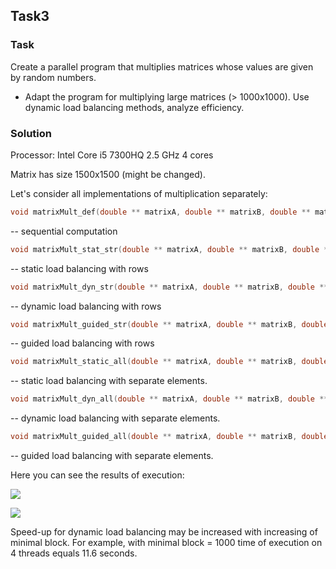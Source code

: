 ## Task3
### Task
Create a parallel program that multiplies matrices whose values are given by random numbers.

* Adapt the program for multiplying large matrices (> 1000x1000). Use dynamic load balancing methods, analyze efficiency.

### Solution
Processor: Intel Core i5 7300HQ 2.5 GHz 4 cores

Matrix has size 1500x1500 (might be changed).

Let's consider all implementations of multiplication separately:
```c
void matrixMult_def(double ** matrixA, double ** matrixB, double ** matrixC, int size);
```
-- sequential computation
```c
void matrixMult_stat_str(double ** matrixA, double ** matrixB, double ** matrixC, int size);
```
-- static load balancing with rows
```c
void matrixMult_dyn_str(double ** matrixA, double ** matrixB, double ** matrixC, int size);
```
-- dynamic load balancing with rows
```c
void matrixMult_guided_str(double ** matrixA, double ** matrixB, double ** matrixC, int size);
```
-- guided load balancing with rows
```c
void matrixMult_static_all(double ** matrixA, double ** matrixB, double ** matrixC, int size);
```
-- static load balancing with separate elements.
```c
void matrixMult_dyn_all(double ** matrixA, double ** matrixB, double ** matrixC, int size);
```
-- dynamic load balancing with separate elements.
```c
void matrixMult_guided_all(double ** matrixA, double ** matrixB, double ** matrixC, int size);
```
-- guided load balancing with separate elements.

Here you can see the results of execution:

![](https://github.com/ilkoch008/OpenMP_tasks/raw/master/task4/exec_time.png)


![](https://github.com/ilkoch008/OpenMP_tasks/raw/master/task4/speed-up.png)

Speed-up for dynamic load balancing may be increased with increasing of minimal block.
For example, with minimal block = 1000 time of execution on 4 threads equals 11.6 seconds.
